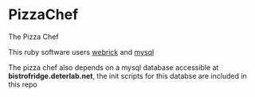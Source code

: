 # PizzaChef
The Pizza Chef

This ruby software users [webrick](http://ruby-doc.org/stdlib-2.0.0/libdoc/webrick/rdoc/WEBrick.html) and [mysql](https://rubygems.org/gems/mysql/versions/2.9.1)

The pizza chef also depends on a mysql database accessible at **bistrofridge.deterlab.net**, the init scripts for this databse are included in this repo
